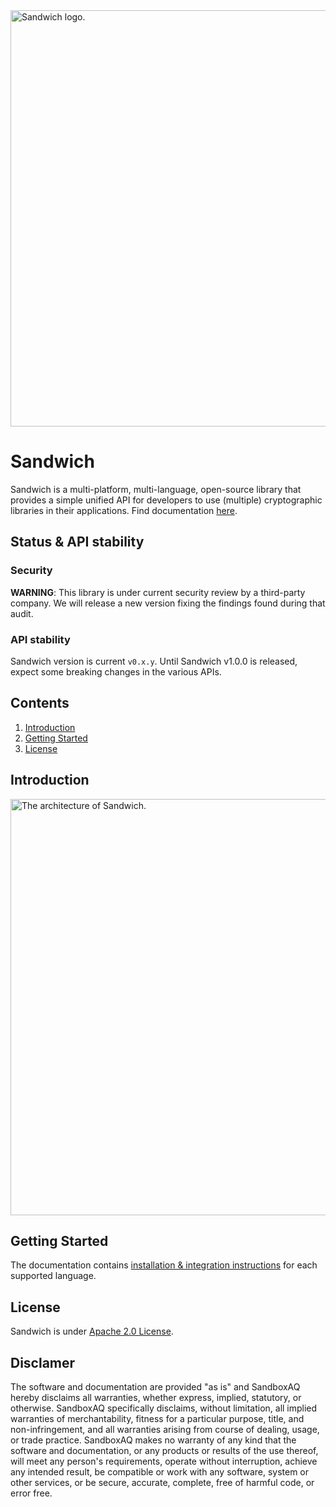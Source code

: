 <picture>
  <source media="(prefers-color-scheme: dark)" srcset="../../docs/images/sandwich_logo_white.png" width="666">
  <source media="(prefers-color-scheme: light)" srcset="../../docs/images/sandwich_logo_black.png" width="666">
  <img alt="Sandwich logo.">
</picture>

# Sandwich

Sandwich is a multi-platform, multi-language, open-source library that provides
a simple unified API for developers to use (multiple) cryptographic libraries
in their applications. Find documentation
[here](https://sandbox-quantum.github.io/sandwich).

## Status & API stability

### Security

**WARNING**: This library is under current security review by a
third-party company. We will release a new version fixing the
findings found during that audit.

### API stability

Sandwich version is current `v0.x.y`. Until Sandwich v1.0.0 is
released, expect some breaking changes in the various APIs.

## Contents

1. [Introduction](#introduction)
2. [Getting Started](#installation)
3. [License](#license)

## Introduction

<picture>
  <source media="(prefers-color-scheme: dark)" srcset="../../docs/images/sandwich_architecture_white.png" width="666">
  <source media="(prefers-color-scheme: light)" srcset="../../docs/images/sandwich_architecture_black.png" width="666">
  <img alt="The architecture of Sandwich.">
</picture>

## Getting Started

The documentation contains [installation & integration instructions](https://sandbox-quantum.github.io/sandwich/install.html) for each supported language.

## License

Sandwich is under [Apache 2.0 License](https://apache.org/licenses/LICENSE-2.0).

## Disclamer

The software and documentation are provided "as is" and SandboxAQ hereby disclaims all warranties, whether express, implied, statutory, or otherwise.
SandboxAQ specifically disclaims, without limitation, all implied warranties of merchantability, fitness for a particular purpose, title, and non-infringement, and all warranties arising from course of dealing, usage, or trade practice.
SandboxAQ makes no warranty of any kind that the software and documentation, or any products or results of the use thereof, will meet any person's requirements, operate without interruption, achieve any intended result, be compatible or work with any software, system or other services, or be secure, accurate, complete, free of harmful code, or error free.
